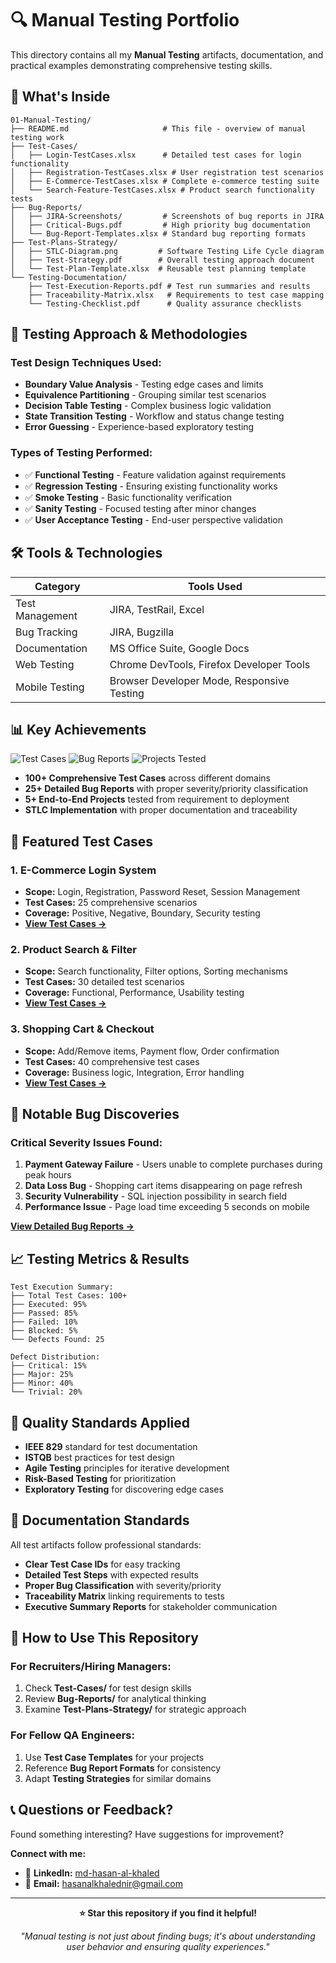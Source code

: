 # 🔍 Manual Testing Portfolio

This directory contains all my **Manual Testing** artifacts, documentation, and practical examples demonstrating comprehensive testing skills.

## 📂 What's Inside

```
01-Manual-Testing/
├── README.md                     # This file - overview of manual testing work
├── Test-Cases/
│   ├── Login-TestCases.xlsx      # Detailed test cases for login functionality
│   ├── Registration-TestCases.xlsx # User registration test scenarios
│   ├── E-Commerce-TestCases.xlsx # Complete e-commerce testing suite
│   └── Search-Feature-TestCases.xlsx # Product search functionality tests
├── Bug-Reports/
│   ├── JIRA-Screenshots/         # Screenshots of bug reports in JIRA
│   ├── Critical-Bugs.pdf         # High priority bug documentation
│   └── Bug-Report-Templates.xlsx # Standard bug reporting formats
├── Test-Plans-Strategy/
│   ├── STLC-Diagram.png         # Software Testing Life Cycle diagram
│   ├── Test-Strategy.pdf        # Overall testing approach document
│   └── Test-Plan-Template.xlsx  # Reusable test planning template
└── Testing-Documentation/
    ├── Test-Execution-Reports.pdf # Test run summaries and results
    ├── Traceability-Matrix.xlsx   # Requirements to test case mapping
    └── Testing-Checklist.pdf      # Quality assurance checklists
```

## 🎯 **Testing Approach & Methodologies**

### **Test Design Techniques Used:**
- **Boundary Value Analysis** - Testing edge cases and limits
- **Equivalence Partitioning** - Grouping similar test scenarios  
- **Decision Table Testing** - Complex business logic validation
- **State Transition Testing** - Workflow and status change testing
- **Error Guessing** - Experience-based exploratory testing

### **Types of Testing Performed:**
- ✅ **Functional Testing** - Feature validation against requirements
- ✅ **Regression Testing** - Ensuring existing functionality works
- ✅ **Smoke Testing** - Basic functionality verification
- ✅ **Sanity Testing** - Focused testing after minor changes
- ✅ **User Acceptance Testing** - End-user perspective validation

## 🛠️ **Tools & Technologies**

| **Category** | **Tools Used** |
|--------------|----------------|
| Test Management | JIRA, TestRail, Excel |
| Bug Tracking | JIRA, Bugzilla |
| Documentation | MS Office Suite, Google Docs |
| Web Testing | Chrome DevTools, Firefox Developer Tools |
| Mobile Testing | Browser Developer Mode, Responsive Testing |

## 📊 **Key Achievements**

![Test Cases](https://img.shields.io/badge/Test%20Cases-100+-brightgreen)
![Bug Reports](https://img.shields.io/badge/Bug%20Reports-25+-red)
![Projects Tested](https://img.shields.io/badge/Projects-5+-blue)

- **100+ Comprehensive Test Cases** across different domains
- **25+ Detailed Bug Reports** with proper severity/priority classification
- **5+ End-to-End Projects** tested from requirement to deployment
- **STLC Implementation** with proper documentation and traceability

## 🚀 **Featured Test Cases**

### **1. E-Commerce Login System**
- **Scope:** Login, Registration, Password Reset, Session Management
- **Test Cases:** 25 comprehensive scenarios
- **Coverage:** Positive, Negative, Boundary, Security testing
- **[View Test Cases →](Test-Cases/Login-TestCases.xlsx)**

### **2. Product Search & Filter**
- **Scope:** Search functionality, Filter options, Sorting mechanisms
- **Test Cases:** 30 detailed test scenarios  
- **Coverage:** Functional, Performance, Usability testing
- **[View Test Cases →](Test-Cases/Search-Feature-TestCases.xlsx)**

### **3. Shopping Cart & Checkout**
- **Scope:** Add/Remove items, Payment flow, Order confirmation
- **Test Cases:** 40 comprehensive test cases
- **Coverage:** Business logic, Integration, Error handling
- **[View Test Cases →](Test-Cases/E-Commerce-TestCases.xlsx)**

## 🐛 **Notable Bug Discoveries**

### **Critical Severity Issues Found:**
1. **Payment Gateway Failure** - Users unable to complete purchases during peak hours
2. **Data Loss Bug** - Shopping cart items disappearing on page refresh  
3. **Security Vulnerability** - SQL injection possibility in search field
4. **Performance Issue** - Page load time exceeding 5 seconds on mobile

**[View Detailed Bug Reports →](Bug-Reports/)**

## 📈 **Testing Metrics & Results**

```
Test Execution Summary:
├── Total Test Cases: 100+
├── Executed: 95%
├── Passed: 85%
├── Failed: 10%
├── Blocked: 5%
└── Defects Found: 25

Defect Distribution:
├── Critical: 15%
├── Major: 25%  
├── Minor: 40%
└── Trivial: 20%
```

## 🎯 **Quality Standards Applied**

- **IEEE 829** standard for test documentation
- **ISTQB** best practices for test design
- **Agile Testing** principles for iterative development
- **Risk-Based Testing** for prioritization
- **Exploratory Testing** for discovering edge cases

## 📝 **Documentation Standards**

All test artifacts follow professional standards:
- **Clear Test Case IDs** for easy tracking
- **Detailed Test Steps** with expected results
- **Proper Bug Classification** with severity/priority
- **Traceability Matrix** linking requirements to tests
- **Executive Summary Reports** for stakeholder communication

## 🔗 **How to Use This Repository**

### **For Recruiters/Hiring Managers:**
1. Check **Test-Cases/** for test design skills
2. Review **Bug-Reports/** for analytical thinking
3. Examine **Test-Plans-Strategy/** for strategic approach

### **For Fellow QA Engineers:**
1. Use **Test Case Templates** for your projects
2. Reference **Bug Report Formats** for consistency  
3. Adapt **Testing Strategies** for similar domains

## 📞 **Questions or Feedback?**

Found something interesting? Have suggestions for improvement?

**Connect with me:**
- 💼 **LinkedIn:** [md-hasan-al-khaled](https://www.linkedin.com/in/md-hasan-al-khaled)
- 📧 **Email:** hasanalkhalednir@gmail.com

---

<div align="center">

**⭐ Star this repository if you find it helpful!**

*"Manual testing is not just about finding bugs; it's about understanding user behavior and ensuring quality experiences."*

</div>
